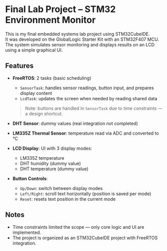 # Final Lab Project – STM32 Environment Monitor

This is my final embedded systems lab project using STM32CubeIDE.  
It was developed on the GlobalLogic Starter Kit with an STM32F407 MCU.  
The system simulates sensor monitoring and displays results on an LCD using a simple graphical UI.

## Features
- **FreeRTOS**: 2 tasks (basic scheduling)
  - `SensorTask`: handles sensor readings, button input, and prepares display content
  - `LcdTask`: updates the screen when needed by reading shared data
  > Note: buttons are handled in `SensorTask` due to time constraints — a design shortcut.

- **DHT Sensor**: dummy values (real integration not completed)
- **LM335Z Thermal Sensor**: temperature read via ADC and converted to °C
- **LCD Display**: UI with 3 display modes:
  - LM335Z temperature
  - DHT humidity (dummy value)
  - DHT temperature (dummy value)
- **Button Controls**:
  - `Up/Down`: switch between display modes
  - `Left/Right`: scroll text horizontally (position is saved per mode)
  - `Reset`: resets text position in the current mode

## Notes
- Time constraints limited the scope — only core logic and UI are implemented.
- The project is organized as an STM32CubeIDE project with FreeRTOS integration.
